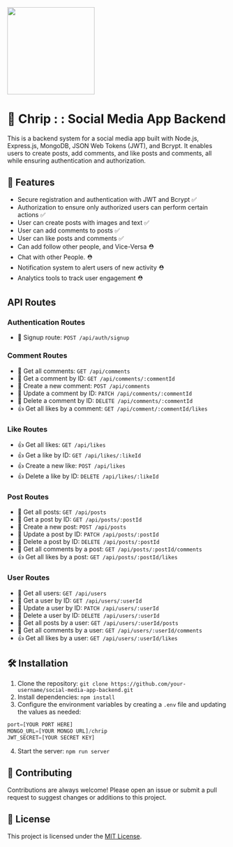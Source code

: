 <img width="200px" src="https://user-images.githubusercontent.com/112304655/234843367-7317b7c3-b5ce-4fc6-a153-9f8fb79e9301.png"/>

# 📱 Chrip : : Social Media App Backend

This is a backend system for a social media app built with Node.js, Express.js, MongoDB, JSON Web Tokens (JWT), and Bcrypt. It enables users to create posts, add comments, and like posts and comments, all while ensuring authentication and authorization.

## 🚀 Features

- Secure registration and authentication with JWT and Bcrypt :white_check_mark:
- Authorization to ensure only authorized users can perform certain actions :white_check_mark:
- User can create posts with images and text :white_check_mark:
- User can add comments to posts :white_check_mark:
- User can like posts and comments :white_check_mark:
- Can add follow other people, and Vice-Versa :rescue_worker_helmet:	
- Chat with other People. :rescue_worker_helmet:	
- Notification system to alert users of new activity :rescue_worker_helmet:	
- Analytics tools to track user engagement :rescue_worker_helmet:	

## API Routes

### Authentication Routes

- 🚪 Signup route: `POST /api/auth/signup`

### Comment Routes

- 💬 Get all comments: `GET /api/comments`
- 💬 Get a comment by ID: `GET /api/comments/:commentId`
- 💬 Create a new comment: `POST /api/comments`
- 💬 Update a comment by ID: `PATCH /api/comments/:commentId`
- 💬 Delete a comment by ID: `DELETE /api/comments/:commentId`
- 👍 Get all likes by a comment: `GET /api/comment/:commentId/likes`

### Like Routes

- 👍 Get all likes: `GET /api/likes`
- 👍 Get a like by ID: `GET /api/likes/:likeId`
- 👍 Create a new like: `POST /api/likes`
- 👍 Delete a like by ID: `DELETE /api/likes/:likeId`

### Post Routes

- 📝 Get all posts: `GET /api/posts`
- 📝 Get a post by ID: `GET /api/posts/:postId`
- 📝 Create a new post: `POST /api/posts`
- 📝 Update a post by ID: `PATCH /api/posts/:postId`
- 📝 Delete a post by ID: `DELETE /api/posts/:postId`
- 💬 Get all comments by a post: `GET /api/posts/:postId/comments`
- 👍 Get all likes by a post: `GET /api/posts/:postId/likes`

### User Routes

- 👤 Get all users: `GET /api/users`
- 👤 Get a user by ID: `GET /api/users/:userId`
- 👤 Update a user by ID: `PATCH /api/users/:userId`
- 👤 Delete a user by ID: `DELETE /api/users/:userId`
- 📝 Get all posts by a user: `GET /api/users/:userId/posts`
- 💬 Get all comments by a user: `GET /api/users/:userId/comments`
- 👍 Get all likes by a user: `GET /api/users/:userId/likes`

## 🛠️ Installation

1. Clone the repository: `git clone https://github.com/your-username/social-media-app-backend.git`
2. Install dependencies: `npm install`
3. Configure the environment variables by creating a `.env` file and updating the values as needed:
  ```js
port=[YOUR PORT HERE]
MONGO_URL=[YOUR MONGO URL]/chrip
JWT_SECRET=[YOUR SECRET KEY]
  ```

4. Start the server: `npm run server`

## 🤝 Contributing

Contributions are always welcome! Please open an issue or submit a pull request to suggest changes or additions to this project.

## 📝 License

This project is licensed under the [MIT License](LICENSE).
